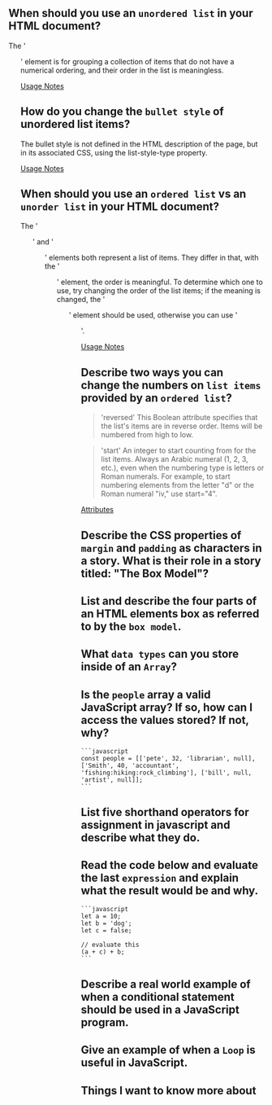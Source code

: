 ## When should you use an `unordered list` in your HTML document?
The '<ul>' element is for grouping a collection of items that do not have a numerical ordering, and their order in the list is meaningless.

[Usage Notes](https://developer.mozilla.org/en-US/docs/Web/HTML/Element/ul)


## How do you change the `bullet style` of unordered list items?
The bullet style is not defined in the HTML description of the page, but in its associated CSS, using the list-style-type property.

[Usage Notes](https://developer.mozilla.org/en-US/docs/Web/HTML/Element/ul)

## When should you use an `ordered list` vs an `unorder list` in your HTML document?
The '<ol>' and '<ul>' elements both represent a list of items. They differ in that, with the '<ol>' element, the order is meaningful. To determine which one to use, try changing the order of the list items; if the meaning is changed, the '<ol>' element should be used, otherwise you can use '<ul>'.

[Usage Notes](https://developer.mozilla.org/en-US/docs/Web/HTML/Element/ul)

## Describe two ways you can change the numbers on `list items` provided by an `ordered list`?

> 'reversed'
This Boolean attribute specifies that the list's items are in reverse order. Items will be numbered from high to low.

> 'start'
An integer to start counting from for the list items. Always an Arabic numeral (1, 2, 3, etc.), even when the numbering type is letters or Roman numerals. For example, to start numbering elements from the letter "d" or the Roman numeral "iv," use start="4".

[Attributes](https://developer.mozilla.org/en-US/docs/Web/HTML/Element/ol)

## Describe the CSS properties of `margin` and `padding` as characters in a story. What is their role in a story titled: "The Box Model"?

## List and describe the **four** parts of an HTML elements box as referred to by the `box model`.



## What `data types` can you store inside of an `Array`?

## Is the `people` array a valid JavaScript array?  If so, how can I access the values stored? If not, why?

    ```javascript
    const people = [['pete', 32, 'librarian', null], ['Smith', 40, 'accountant', 
    'fishing:hiking:rock_climbing'], ['bill', null, 'artist', null]];
    ```

## List **five** shorthand operators for assignment in javascript and describe what they do.

## Read the code below and evaluate the last `expression` and explain what the result would be and why.

    ```javascript
    let a = 10;
    let b = 'dog';
    let c = false;

    // evaluate this
    (a + c) + b;
    ```

## Describe a real world example of when a conditional statement should be used in a JavaScript program.

## Give an example of when a `Loop` is useful in JavaScript.



## Things I want to know more about
